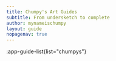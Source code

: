 ```yaml
---
title: Chumpy's Art Guides
subtitle: From undersketch to complete
author: mynameischumpy
layout: guide
nopagenav: true
---
```


:app-guide-list{list="chumpys"}
